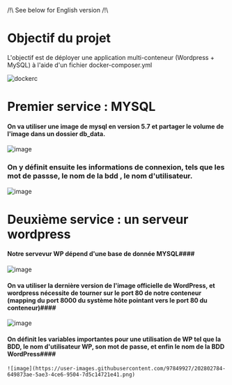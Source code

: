 /!\ See below for English version /!\  

# Objectif du projet #  

L'objectif est de déployer une application multi-conteneur (Wordpress + MySQL) à l'aide d'un fichier docker-composer.yml  

![dockerc](https://user-images.githubusercontent.com/97849927/202799743-6b6aa097-87e1-4676-91bf-94e966316505.png)

# Premier service : MYSQL #

#### On va utiliser une image de mysql en version 5.7 et partager le volume de l'image dans un dossier db_data.  ####

![image](https://user-images.githubusercontent.com/97849927/202802596-ce5119a0-3661-4898-80a5-2094f964a77d.png)

### On y définit ensuite les informations de connexion, tels que les mot de passse, le nom de la bdd , le nom d'utilisateur.  ####

 ![image](https://user-images.githubusercontent.com/97849927/202802638-4c15c451-9449-4796-a1bc-004706962dcd.png)

    
# Deuxième service : un serveur wordpress # 

#### Notre servevur WP dépend d'une base de donnée MYSQL####

![image](https://user-images.githubusercontent.com/97849927/202802681-1e66b7b1-ffdc-4523-a1f9-043c1d989666.png)

    
#### On va utiliser la dernière version de l'image officielle de WordPress, et wordpress nécessite de tourner sur le port 80 de notre conteneur (mapping du port 8000 du système hôte pointant vers le port 80 du conteneur)####

 ![image](https://user-images.githubusercontent.com/97849927/202802745-ca66f901-3841-4c98-b775-9200efa6ce5b.png)

 
#### On définit les variables importantes pour une utilisation de WP tel que la BDD, le nom d'utilisateur WP, son mot de passe, et enfin le nom de la BDD WordPress####  
    ![image](https://user-images.githubusercontent.com/97849927/202802784-649873ae-5ae3-4ce6-9504-7d5c14721e41.png)

